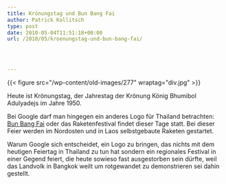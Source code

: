 ```yaml
---
title: Krönungstag und Bun Bang Fai
author: Patrick Kollitsch
type: post
date: 2010-05-04T11:51:18+00:00
url: /2010/05/kroenungstag-und-bun-bang-fai/




---
```

 

{{< figure src="/wp-content/old-images/277" wraptag="div.jpg" >}}

Heute ist Krönungstag, der Jahrestag der Krönung König Bhumibol Adulyadejs im Jahre 1950.

Bei Google darf man hingegen ein anderes Logo für Thailand betrachten: [Bun Bang Fai][1] oder das Raketenfestival findet dieser Tage statt. Bei dieser Feier werden im Nordosten und in Laos selbstgebaute Raketen gestartet. 

Warum Google sich entscheidet, ein Logo zu bringen, das nichts mit dem heutigen Feiertag in Thailand zu tun hat sondern ein regionales Festival in einer Gegend feiert, die heute sowieso fast ausgestorben sein dürfte, weil das Landvolk in Bangkok weilt um rotgewandet zu demonstrieren sei dahin gestellt.

 [1]: http://en.wikipedia.org/wiki/Rocket_Festival